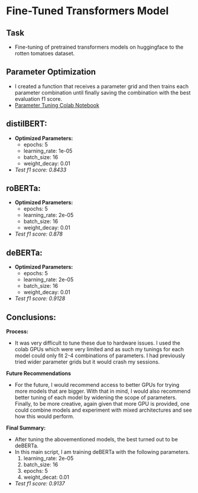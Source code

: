 # Fine-Tuned Transformers Model

## Task
* Fine-tuning of pretrained transformers models on huggingface 
to the rotten tomatoes dataset. 

## Parameter Optimization
* I created a function that receives a parameter grid and then trains 
each parameter combination until finally saving the combination with 
the best evaluation f1 score.
* [Parameter Tuning Colab Notebook](https://colab.research.google.com/drive/1YH_ob8S7ImbcLnSBWfye_a8P0uiBsRE1?usp=sharing)

## distilBERT:
* **Optimized Parameters:**
  * epochs: 5
  * learning_rate: 1e-05
  * batch_size: 16
  * weight_decay: 0.01
* *Test f1 score: 0.8433*

## roBERTa:
* **Optimized Parameters:**
  * epochs: 5
  * learning_rate: 2e-05
  * batch_size: 16
  * weight_decay: 0.01
* *Test f1 score: 0.878*

## deBERTa:
* **Optimized Parameters:**
  * epochs: 5
  * learning_rate: 2e-05
  * batch_size: 16
  * weight_decay: 0.01
* *Test f1 score: 0.9128*

## Conclusions:
**Process:**

* It was very difficult to tune these due to hardware issues. I used the colab GPUs which 
were very limited and as such my tunings for each model could only fit 2-4 combinations
of parameters. I had previously tried wider parameter grids but it would crash my sessions.

**Future Recommendations**
* For the future, I would recommend access to better GPUs for trying more models that are 
bigger. With that in mind, I would also recommend better tuning of each model by
widening the scope of parameters. Finally, to be more creative, again given that more GPU is
provided, one could combine models and experiment with mixed architectures and see how this would perform. 

**Final Summary:**
* After tuning the abovementioned models, the best turned out to be deBERTa. 
* In this main script, I am training deBERTa with the following parameters.
  1. learning_rate: 2e-05
  2. batch_size: 16 
  3. epochs: 5
  4. weight_decat: 0.01
* *Test f1 score: 0.9137*

